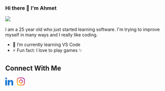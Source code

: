 ### Hi there 👋 I'm Ahmet 

<div id="header" align="Left">
  <img src="https://github.githubassets.com/images/mona-whisper.gif" width="100"/>
</div>

I am a 25 year old who just started learning software. I'm trying to improve myself in many ways and I really like coding.


* 🌱 I’m currently learning VS Code
* ⚡ Fun fact: I love to play games ✨

## Connect With Me
<a href="https://www.linkedin.com/in/ahmet-sad%C4%B1ko%C4%9Flu-689464223"> <img src="https://raw.githubusercontent.com/kadirsadikoglu/kadirsadikoglu/b65eb3f36d31ede73fd45d964524de69c0e72aeb/img/linked-in-alt.svg" width="25"/></a>
  &nbsp; <a href="https://www.instagram.com/lawlie.00"> <img  src="https://raw.githubusercontent.com/kadirsadikoglu/kadirsadikoglu/57abca504a60544b2a3e7b99070fb42545b75d62/img/instagram.svg" width="25"/></a>


